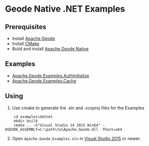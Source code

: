 ﻿# Geode Native .NET Examples

## Prerequisites
* Install [Apache Geode](https://geode.apache.org)
* Install [CMake](https://cmake.org/download/)
* Build and install [Apache Geode Native](https://github.com/apache/geode-native)

## Examples
* [Apache.Geode.Examples.AuthInitialize](Apache.Geode.Examples.Cache/README.md)
* [Apache.Geode.Examples.Cache](Apache.Geode.Examples.Cache/README.md)

## Using
1) Use cmake to generate the .sln and .vcxproj files for the Examples
```
	cd examples\dotnet
	mkdir build
	cmake .. -G"Visual Studio 14 2015 Win64" -DGEODE_ASSEMBLY=C:\path\to\Apache.Geode.dll -Thost=x64
```
2) Open `Apache.Geode.Examples.sln` in [Visual Studio 2015](https://www.visualstudio.com/)
or newer.
